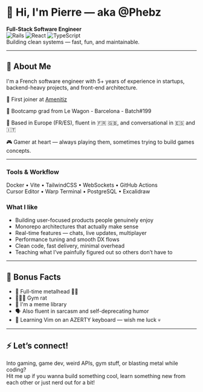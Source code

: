 # 👋 Hi, I'm Pierre — aka @Phebz

**Full-Stack Software Engineer**  
![Rails](https://img.shields.io/badge/-Rails-CC0000?style=flat&logo=ruby-on-rails&logoColor=white)
![React](https://img.shields.io/badge/-React-61DAFB?style=flat&logo=react&logoColor=black)
![TypeScript](https://img.shields.io/badge/TypeScript-3178C6?style=flat&logo=typescript&logoColor=white)  
Building clean systems — fast, fun, and maintainable.

---

## 🧠 About Me

I'm a French software engineer with 5+ years of experience in startups, backend-heavy projects, and front-end architecture.

💼 First joiner at [Amenitiz](https://www.amenitiz.com)

🚀 Bootcamp grad from Le Wagon - Barcelona - Batch#199

📍 Based in Europe (FR/ES), fluent in 🇫🇷 🇬🇧, and conversational in 🇪🇸 and 🇮🇹

🎮 Gamer at heart — always playing them, sometimes trying to build games concepts.

---

### **Tools & Workflow**
Docker • Vite • TailwindCSS • WebSockets • GitHub Actions  
Cursor Editor • Warp Terminal • PostgreSQL • Excalidraw

### **What I like**
- Building user-focused products people genuinely enjoy
- Monorepo architectures that actually make sense
- Real-time features — chats, live updates, multiplayer
- Performance tuning and smooth DX flows
- Clean code, fast delivery, minimal overhead
- Teaching what I’ve painfully figured out so others don’t have to


---

## 🧃 Bonus Facts

- 🎸 Full-time metalhead 🤘🏼
- 🏋🏼‍♂️ Gym rat
- 🤡 I'm a meme library
- 🗣️ Also fluent in sarcasm and self-deprecating humor
- 🧨 Learning Vim on an AZERTY keyboard — wish me luck 💀


---

## ⚡ Let’s connect!

Into gaming, game dev, weird APIs, gym stuff, or blasting metal while coding?  
Hit me up if you wanna build something cool, learn something new from each other or just nerd out for a bit!

